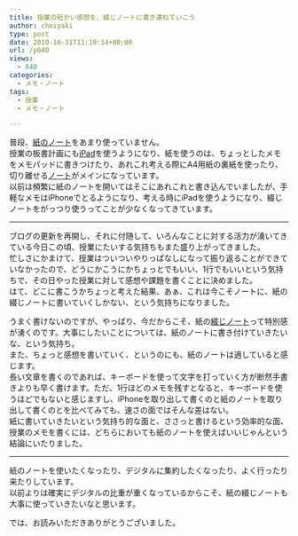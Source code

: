 ```yaml
---
title: 授業の短かい感想を、綴じノートに書き連ねていこう
author: choiyaki
type: post
date: 2019-10-31T11:19:14+00:00
url: /p640
views:
  - 640
categories:
  - メモ・ノート
tags: 
  - 授業
  - メモ・ノート

---
```

普段、[紙のノート][1]をあまり使っていません。  
授業の板書計画にも[iPad][2]を使うようになり、紙を使うのは、ちょっとしたメモをメモパッドに書きつけたり、あれこれ考える際にA4用紙の裏紙を使ったり、切り離せる[ノート][3]がメインになっています。  
以前は頻繁に紙のノートを開いてはそこにあれこれと書き込んでいましたが、手軽なメモはiPhoneでとるようになり、考える時にiPadを使うようになり、綴じノートをがっつり使うってことが少なくなってきています。

* * *

ブログの更新を再開し、それに付随して、いろんなことに対する活力が湧いてきている今日この頃、授業にたいする気持ちもまた盛り上がってきました。  
忙しさにかまけて、授業はついついやりっぱなしになって振り返ることができていなかったので、どうにかこうにかちょっとでもいい、1行でもいいという気持ちで、その日やった授業に対して感想や課題を書くことに決めました。  
はて、どこに書こうかちょっと考えた結果、あぁ、これは今こそノートに、紙の綴じノートに書いていくしかない、という気持ちになりました。

うまく書けないのですが、やっぱり、今だからこそ、紙の[綴じノート][4]って特別感が湧くのです。大事にしたいことについては、紙のノートに書き付けていきたいな、という気持ち。  
また、ちょっと感想を書いていく、というのにも、紙のノートは適していると感じます。  
長い文章を書くのであれば、キーボードを使って文字を打っていく方が断然手書きよりも早く書けます。ただ、1行ほどのメモを残すとなると、キーボードを使うほどでもないと感じますし、iPhoneを取り出して書くのと紙のノートを取り出して書くのとを比べてみても、速さの面ではそんな差はない。  
紙に書いていきたいという気持ち的な面と、ささっと書けるという効率的な面、授業のメモを書くには、どちらにおいても紙のノートを使えばいいじゃんという結論にいたりました。

* * *

紙のノートを使いたくなったり、デジタルに集約したくなったり、よく行ったり来たりしています。  
以前よりは確実にデジタルの比重が重くなっているからこそ、紙の綴じノートも大事に使っていきたいなと思います。

では、お読みいただきありがとうございました。

 [1]: https://scrapbox.io/choiyaki-hondana/%E7%B4%99%E3%81%AE%E3%83%8E%E3%83%BC%E3%83%88
 [2]: https://scrapbox.io/choiyaki-hondana/iPad
 [3]: https://scrapbox.io/choiyaki-hondana/%E3%83%8E%E3%83%BC%E3%83%88
 [4]: https://scrapbox.io/choiyaki-hondana/%E7%B6%B4%E3%81%98%E3%83%8E%E3%83%BC%E3%83%88